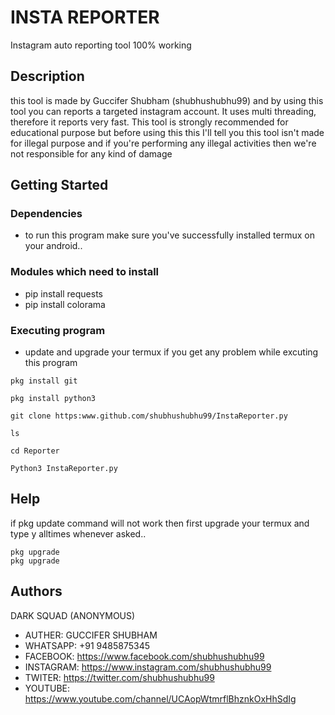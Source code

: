 # INSTA REPORTER
Instagram auto reporting tool 100% working




## Description

this tool is made by Guccifer Shubham (shubhushubhu99) and by using this tool you can reports a targeted instagram account. It uses multi threading, therefore it reports very fast. 
This tool is strongly recommended for educational purpose but before using this this I'll tell you this tool isn't made for illegal purpose and if you're performing any illegal activities then we're not responsible for any kind of damage 

## Getting Started

### Dependencies

* to run this program make sure you've successfully installed termux on your android..




### Modules which need to install

* pip install requests
* pip install colorama



### Executing program

* update and upgrade your termux if you get any problem while excuting this program
```
pkg install git
```
```
pkg install python3
```
```
git clone https:www.github.com/shubhushubhu99/InstaReporter.py
```
```
ls 
```
```
cd Reporter
```
```
Python3 InstaReporter.py
```



## Help

if pkg update command will not work then first upgrade your termux and type y alltimes whenever asked..
```
pkg upgrade
pkg upgrade
```

## Authors

DARK SQUAD (ANONYMOUS)

* AUTHER: GUCCIFER SHUBHAM
* WHATSAPP: +91 9485875345
* FACEBOOK: https://www.facebook.com/shubhushubhu99
* INSTAGRAM: https://www.instagram.com/shubhushubhu99
* TWITER: https://twitter.com/shubhushubhu99
* YOUTUBE: https://www.youtube.com/channel/UCAopWtmrflBhznkOxHhSdIg

